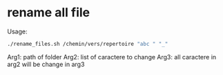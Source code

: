# rename all file
Usage:
```bash
./rename_files.sh /chemin/vers/repertoire "abc " "_"
```
Arg1: path of folder
Arg2: list of caractere to change
Arg3: all caractere in arg2 will be change in arg3

